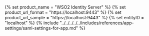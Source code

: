 {% set product_name = "WSO2 Identity Server" %}
{% set product_url_format = "https://localhost:9443" %}
{% set product_url_sample = "https://localhost:9443" %}
{% set entityID = "localhost" %}
{% include "../../../../../includes/references/app-settings/saml-settings-for-app.md" %}
